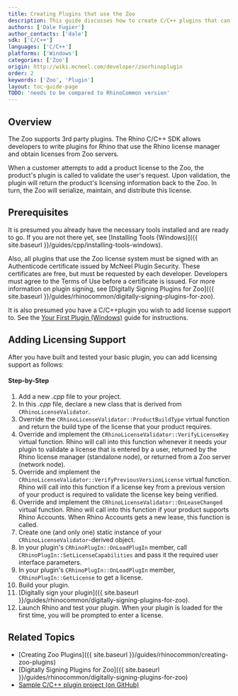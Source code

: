 ```yaml
---
title: Creating Plugins that use the Zoo
description: This guide discusses how to create C/C++ plugins that can obtain licenses from the Zoo.
authors: ['Dale Fugier']
author_contacts: ['dale']
sdk: ['C/C++']
languages: ['C/C++']
platforms: ['Windows']
categories: ['Zoo']
origin: http://wiki.mcneel.com/developer/zoorhinoplugin
order: 2
keywords: ['Zoo', 'Plugin']
layout: toc-guide-page
TODO: 'needs to be compared to RhinoCommon version'
---
```



## Overview

The Zoo supports 3rd party plugins. The Rhino C/C++ SDK allows developers to write plugins for Rhino that use the Rhino license manager and obtain licenses from Zoo servers.

When a customer attempts to add a product license to the Zoo, the product's plugin is called to validate the user's request.  Upon validation, the plugin will return the product's licensing information back to the Zoo.  In turn, the Zoo will serialize, maintain, and distribute this license.

## Prerequisites

It is presumed you already have the necessary tools installed and are ready to go.  If you are not there yet, see [Installing Tools (Windows)]({{ site.baseurl }}/guides/cpp/installing-tools-windows).

Also, all plugins that use the Zoo license system must be signed with an Authenticode certificate issued by McNeel Plugin Security.  These certificates are free, but must be requested by each developer.  Developers must agree to the Terms of Use before a certificate is issued.  For more information on plugin signing, see [Digitally Signing Plugins for Zoo]({{ site.baseurl }}/guides/rhinocommon/digitally-signing-plugins-for-zoo).

It is also presumed you have a C/C++plugin you wish to add license support to. See the [Your First Plugin (Windows)](http://developer.rhino3d.com/guides/cpp/your-first-plugin-windows/) guide for instructions.

## Adding Licensing Support

After you have built and tested your basic plugin, you can add licensing support as follows:

#### Step-by-Step

1. Add a new *.cpp* file to your project.
2. In this *.cpp* file, declare a new class that is derived from `CRhinoLicenseValidator`.
3. Override the `CRhinoLicenseValidator::ProductBuildType` virtual function and return the build type of the license that your product requires.
4. Override and implement the `CRhinoLicenseValidator::VerifyLicenseKey` virtual function.  Rhino will call into this function whenever it needs your plugin to validate a license that is entered by a user, returned by the Rhino license manager (standalone node), or returned from a Zoo server (network node).
5. Override and implement the `CRhinoLicenseValidator::VerifyPreviousVersionLicense` virtual function.  Rhino will call into this function if a license key from a previous version of your product is required to validate the license key being verified.
6. Override and implement the `CRhinoLicenseValidator::OnLeaseChanged` virtual function.  Rhino will call into this function if your product supports Rhino Accounts. When Rhino Accounts gets a new lease, this function is called. 
7. Create one (and only one) static instance of your `CRhinoLicenseValidator`-derived object.
8. In your plugin's `CRhinoPlugIn::OnLoadPlugIn` member, call `CRhinoPlugIn::SetLicenseCapabilities` and pass it the required user interface parameters.
9. In your plugin's `CRhinoPlugIn::OnLoadPlugIn` member, `CRhinoPlugIn::GetLicense` to get a license. 
10. Build your plugin.
11. [Digitally sign your plugin]({{ site.baseurl }}/guides/rhinocommon/digitally-signing-plugins-for-zoo).
12. Launch Rhino and test your plugin.  When your plugin is loaded for the first time, you will be prompted to enter a license.

## Related Topics

- [Creating Zoo Plugins]({{ site.baseurl }}/guides/rhinocommon/creating-zoo-plugins)
- [Digitally Signing Plugins for Zoo]({{ site.baseurl }}/guides/rhinocommon/digitally-signing-plugins-for-zoo)
- [Sample C/C++ plugin project (on GitHub)](https://github.com/mcneel/rhino-developer-samples/tree/6/cpp/SampleWithLicensing)

